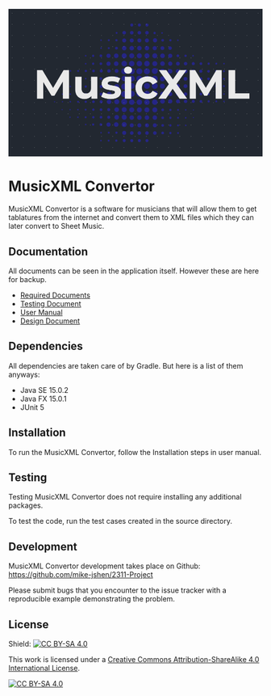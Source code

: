 <img src="MusicXML/logo.png"><br>

# MusicXML Convertor
MusicXML Convertor is a software for musicians that will allow them to get tablatures from the internet and convert them to XML files which they can later convert to Sheet Music.

## Documentation
All documents can be seen in the application itself. However these are here for backup.
- <a href="https://github.com/mike-jshen/2311-Project/blob/prototype/reqdoc.pdf">Required Documents</a>
- <a href="https://github.com/mike-jshen/2311-Project/blob/prototype/testdoc.pdf">Testing Document</a>
- <a href="https://github.com/mike-jshen/2311-Project/blob/prototype/manual.pdf">User Manual</a>
- <a href="https://github.com/mike-jshen/2311-Project/blob/prototype/DesignDoc.pdf">Design Document</a>

## Dependencies
All dependencies are taken care of by Gradle. But here is a list of them anyways:
- Java SE 15.0.2
- Java FX 15.0.1
- JUnit 5

## Installation
To run the MusicXML Convertor, follow the Installation steps in user manual.

## Testing
Testing MusicXML Convertor does not require installing any additional packages.

To test the code, run the test cases created in the source directory.

## Development
MusicXML Convertor development takes place on Github: https://github.com/mike-jshen/2311-Project

Please submit bugs that you encounter to the issue tracker with a reproducible example demonstrating the problem.


## License
Shield: [![CC BY-SA 4.0][cc-by-sa-shield]][cc-by-sa]

This work is licensed under a
[Creative Commons Attribution-ShareAlike 4.0 International License][cc-by-sa].

[![CC BY-SA 4.0][cc-by-sa-image]][cc-by-sa]

[cc-by-sa]: http://creativecommons.org/licenses/by-sa/4.0/
[cc-by-sa-image]: https://licensebuttons.net/l/by-sa/4.0/88x31.png
[cc-by-sa-shield]: https://img.shields.io/badge/License-CC%20BY--SA%204.0-lightgrey.svg